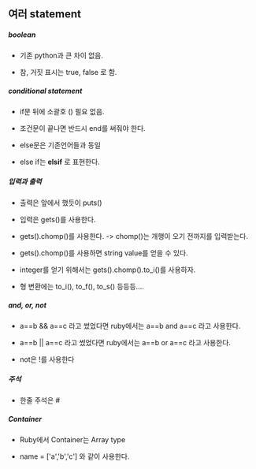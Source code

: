 
<h2> 여러 statement </h2>

<h5> boolean </h5>

* 기존 python과 큰 차이 없음.

* 참, 거짓 표시는 true, false 로 함.

<h5> conditional statement </h5>

* if문 뒤에 소괄호 () 필요 없음.

* 조건문이 끝나면 반드시 end를 써줘야 한다.

* else문은 기존언어들과 동일

* else if는 **elsif** 로 표현한다.

<h5> 입력과 출력 </h5>

* 출력은 앞에서 했듯이 puts()

* 입력은 gets()를 사용한다.

* gets().chomp()를 사용한다. -> chomp()는 개행이 오기 전까지를 입력받는다.

* gets().chomp()를 사용하면 string value를 얻을 수 있다.

* integer를 얻기 위해서는 gets().chomp().to_i()를 사용하자.

* 형 변환에는 to_i(), to_f(), to_s() 등등등....

<h5> and, or, not </h5>

* a==b && a==c 라고 썼었다면 ruby에서는 a==b and a==c 라고 사용한다.

* a==b || a==c 라고 썼었다면 ruby에서는 a==b or a==c 라고 사용한다.

* not은 !를 사용한다

<h5> 주석 </h5>

* 한줄 주석은 #

<h5> Container </h5>

* Ruby에서 Container는 Array type

* name = ['a','b','c'] 와 같이 사용한다.


